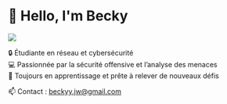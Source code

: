 # 👋 Hello, I'm Becky  

<a href="https://www.linkedin.com/in/becky-joyce-elibe10/"><img src="https://img.shields.io/badge/-LinkedIn-0072b1?&style=for-the-badge&logo=linkedin&logoColor=white" /></a>

🔒 Étudiante en réseau et cybersécurité  
💻 Passionnée par la sécurité offensive et l’analyse des menaces  
🚀 Toujours en apprentissage et prête à relever de nouveaux défis  

📫 Contact : beckyy.jw@gmail.com 
